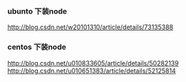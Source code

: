 ### ubunto 下装node
http://blog.csdn.net/w20101310/article/details/73135388

### centos 下装node
http://blog.csdn.net/u010833605/article/details/50282139 <br>
http://blog.csdn.net/u010651383/article/details/52125814
